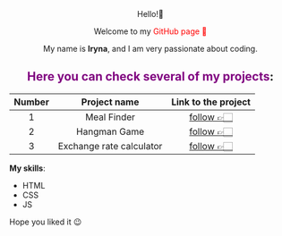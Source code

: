 
<div align="center"> Hello!👋

 Welcome to my <span style="color: red;">GitHub<span> page 🙂

 My name is __Iryna__, and I am very passionate about coding.

## <span style = "color: purple"> Here you can check several of my **projects**</span>:

|Number|Project name| Link to the project|
|  :---:    |  :---: | :-: |
| 1 | Meal Finder | [follow 👉🏻](https://irynaspyrydonova.github.io/VanillaJS_Meal_Finder/ )|
| 2 | Hangman Game | [follow 👉🏻](https://irynaspyrydonova.github.io/VanillaJS_hangman_game/) |
| 3 | Exchange rate calculator | [follow 👉🏻](https://irynaspyrydonova.github.io/VanillaJS_Exchange_calculator/) |

</div>

 **My skills**:

 * HTML
 * CSS
 * JS

Hope you liked it 😉

